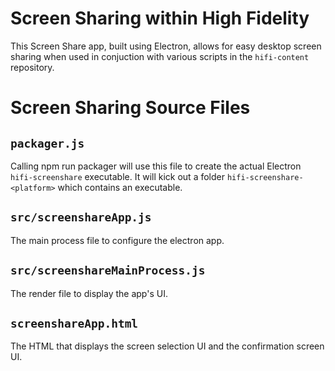 # Screen Sharing within High Fidelity
This Screen Share app, built using Electron, allows for easy desktop screen sharing when used in conjuction with various scripts in the `hifi-content` repository.

# Screen Sharing Source Files
## `packager.js`
Calling npm run packager will use this file to create the actual Electron `hifi-screenshare` executable.
It will kick out a folder `hifi-screenshare-<platform>` which contains an executable.

## `src/screenshareApp.js`
The main process file to configure the electron app.

## `src/screenshareMainProcess.js`
The render file to display the app's UI.

## `screenshareApp.html`
The HTML that displays the screen selection UI and the confirmation screen UI.